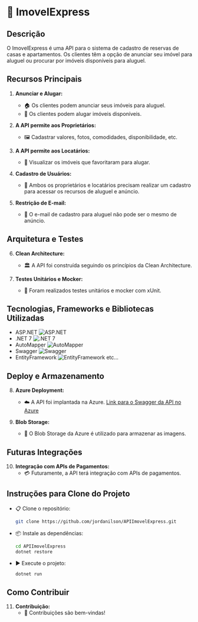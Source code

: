 # 🏡 ImovelExpress

## Descrição

O ImovelExpress é uma API para o sistema de cadastro de reservas de casas e apartamentos. Os clientes têm a opção de anunciar seu imóvel para aluguel ou procurar por imóveis disponíveis para aluguel.

## Recursos Principais

1. **Anunciar e Alugar:**
   - 🏠 Os clientes podem anunciar seus imóveis para aluguel.
   - 🔑 Os clientes podem alugar imóveis disponíveis.

2. **A API permite aos Proprietários:**
   - 🖼️ Cadastrar valores, fotos, comodidades, disponibilidade, etc.

3. **A API permite aos Locatários:**
   - 👀 Visualizar os imóveis que favoritaram para alugar.

4. **Cadastro de Usuários:**
   - 📝 Ambos os proprietários e locatários precisam realizar um cadastro para acessar os recursos de aluguel e anúncio.

5. **Restrição de E-mail:**
   - 📧 O e-mail de cadastro para aluguel não pode ser o mesmo de anúncio.

## Arquitetura e Testes

6. **Clean Architecture:**
   - 🏛️ A API foi construída seguindo os princípios da Clean Architecture.

7. **Testes Unitários e Mocker:**
   - 🧪 Foram realizados testes unitários e mocker com xUnit.

## Tecnologias, Frameworks e Bibliotecas Utilizadas

- ASP.NET ![ASP.NET](https://img.shields.io/badge/-ASP.NET-blue)
- .NET 7 ![.NET 7](https://img.shields.io/badge/-.NET%207-blue)
- AutoMapper ![AutoMapper](https://img.shields.io/badge/-AutoMapper-green)
- Swagger ![Swagger](https://img.shields.io/badge/-Swagger-orange)
- EntityFramework ![EntityFramework](https://img.shields.io/badge/-EntityFramework-purple) etc...

## Deploy e Armazenamento

8. **Azure Deployment:**
   - ☁️ A API foi implantada na Azure. [Link para o Swagger da API no Azure](https://apiimovelexpressproduction6459.azurewebsites.net/swagger/index.html)

9. **Blob Storage:**
   - 📁 O Blob Storage da Azure é utilizado para armazenar as imagens.

## Futuras Integrações

10. **Integração com APIs de Pagamentos:**
    - 💳 Futuramente, a API terá integração com APIs de pagamentos.

## Instruções para Clone do Projeto

- 📋 Clone o repositório:
    ```bash
    git clone https://github.com/jordanilson/APIImovelExpress.git
    ```

- 📦 Instale as dependências:
    ```bash
    cd APIImovelExpress
    dotnet restore
    ```

- ▶️ Execute o projeto:
    ```bash
    dotnet run
    ```

## Como Contribuir

11. **Contribuição:**
    - 🤝 Contribuições são bem-vindas!
